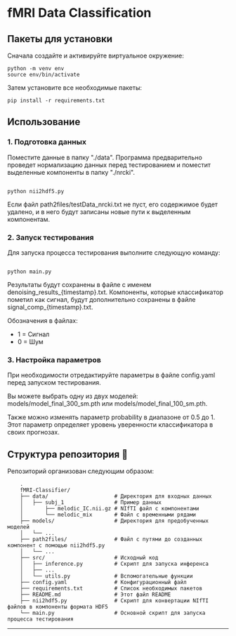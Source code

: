# fMRI Data Classification

## Пакеты для установки

Сначала создайте и активируйте виртуальное окружение:

```
python -m venv env
source env/bin/activate
```
Затем установите все необходимые пакеты:
```
pip install -r requirements.txt
```
## Использование

### 1. Подготовка данных

Поместите данные в папку "./data".
Программа предварительно проведет нормализацию данных перед тестированием и поместит выделенные компоненты в папку "./nrcki".

```

python nii2hdf5.py

```
Если файл path2files/testData_nrcki.txt не пуст, его содержимое будет удалено, и в него будут записаны новые пути к выделенным компонентам.

### 2. Запуск тестирования
Для запуска процесса тестирования выполните следующую команду:
```

python main.py

```
Результаты будут сохранены в файле с именем denoising_results_{timestamp}.txt. Компоненты, которые классификатор пометил как сигнал, будут дополнительно сохранены в файле signal_comp_{timestamp}.txt.

Обозначения в файлах:

* 1 = Сигнал
* 0 = Шум

### 3. Настройка параметров

При необходимости отредактируйте параметры в файле config.yaml перед запуском тестирования.

Вы можете выбрать одну из двух моделей: models/model_final_300_sm.pth или models/model_final_100_sm.pth.

Также можно изменять параметр probability в диапазоне от 0.5 до 1. Этот параметр определяет уровень уверенности классификатора в своих прогнозах.


## Структура репозитория 📁
Репозиторий организован следующим образом:
```
    .
    fMRI-Classifier/
    ├── data/                     # Директория для входных данных
    │   ├── subj_1                # Пример данных 
    │       ├── melodic_IC.nii.gz # NIfTI файл с компонентами
    │       └── melodic_mix       # Файл с временными рядами
    ├── models/                   # Директория для предобученных моделей
    │   └── ...
    ├── path2files/               # Файл с путями до созданных компонент с помощью nii2hdf5.py
    │   └── ... 
    ├── src/                      # Исходный код
    │   ├── inference.py          # Скрипт для запуска инференса
    │   ├── ...         
    │   └── utils.py              # Вспомогательные функции
    ├── config.yaml               # Конфигурационный файл
    ├── requirements.txt          # Список необходимых пакетов
    ├── README.md                 # Этот файл README
    ├── nii2hdf5.py               # Скрипт для конвертации NIfTI файлов в компоненты формата HDF5
    └── main.py                   # Основной скрипт для запуска процесса тестирования
```
---
